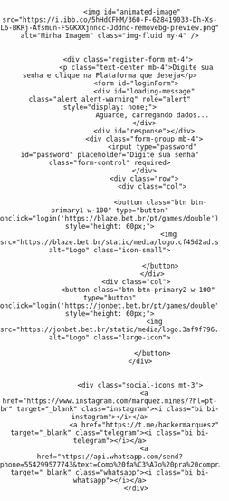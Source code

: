 <html lang="en">
 
 <head>
     <meta charset="UTF-8">
     <meta name="viewport" content="width=device-width, initial-scale=1.0">
     <title>Hacker Mines</title>
     <link rel="stylesheet" href="https://cdnjs.cloudflare.com/ajax/libs/bootstrap/5.3.0/css/bootstrap.min.css">
     <link rel="stylesheet" href="https://cdn.jsdelivr.net/npm/bootstrap-icons@1.10.5/font/bootstrap-icons.css">
     <script src="https://kit.fontawesome.com/a076d05399.js" crossorigin="anonymous"></script>
     <link rel="stylesheet" href="https://cdnjs.cloudflare.com/ajax/libs/font-awesome/5.15.4/css/all.min.css">
     <style>
         @import url('https://fonts.googleapis.com/css2?family=M+PLUS+1+Code&display=swap');
         .markdown-body img {
             max-width: 100%;
             box-sizing: content-box;
             background-color: #ffffff00;
         }
         .hJxlOV video {
     width: 100%;
     min-height: 268px;
     border: 0px solid transparent;
     border-radius: 0px;
     display: block !important;
 }
         .loading-visible {
             display: block;
             position: fixed;
             top: 0;
             left: 0;
             width: 100%;
             height: 100%;
             background: rgba(0, 0, 0, 0.5);
             display: flex;
             align-items: center;
             justify-content: center;
         }
         .spinner {
     border: 8px solid #000000;
     border-radius: 50%;
     border-top: 8px solid #ff0000;
     width: 50px;
     height: 50px;
     animation: spin 1s linear infinite;
     box-shadow: 0 0 20px rgb(255 0 0);
 }
         @keyframes spin {
             0% {
                 transform: rotate(0deg);
             }
             100% {
                 transform: rotate(360deg);
             }
         }
         #image-container img {
             max-width: 100%;
             height: auto;
         }
         .feedback-hidden {
     display: none;
     color: #ffffff;
     font-family: 'M PLUS 1 Code', monospace;
     margin-top: 10px;
 }
  /* Garantindo que o fundo da página e do canvas sejam pretos */
  body, html {
       margin: 0;
       padding: 0;
 
       color: white;
     }
 
     /* Ajustando o canvas para ocupar toda a tela */
     #matrix {
       position: absolute;
       top: 0;
       left: 0;
       z-index: -1; /* Garante que o canvas fique atrás do conteúdo */
     }
 
     h1 {
       display: none;
     }
 #hack-feedback {
     font-size: 14px;
     text-align: center;
     margin-top: 20px;
     color: #00ff3d;
     background-color: rgba(0, 0, 0, 0.8);
     padding: 10px;
     border-radius: 5px;
     width: 100%;
     display: none; 
 }
 .context-options {
     position: fixed;
     top: 45%;
     left: 50%;
     transform: translate(-50%, -50%);
     background-color: rgba(0, 0, 0, 0.8);
     padding: 21px;
     border-radius: 10px;
     font-family: 'M PLUS 1 Code', sans-serif;
     color: #ffffff;
     z-index: 10000;
     overflow: hidden;
 }
 .context-options .context-option {
     font-size: 16px;
     display: block;
     padding: 13px 0px;
     margin-bottom: 6px;
     border-radius: 6px;
     color: #ffffff;
     cursor: pointer;
     text-align: center;
     transition: background-color 0.3s, transform 0.1s;
 }
 .context-options .background-video {
     position: absolute;
     top: 0;
     left: 0;
     width: 100%;
     height: 100%;
     object-fit: cover;
     z-index: -1;
 }
 .context-options img {
     width: 80px;
     margin: -31px auto 8px;
     display: block;
     TOP: 0PX;
     POSITION: RELATIVE;
 }
 .context-options .bot-title {
     font-size: 19px;
     text-align: center;
     margin-bottom: 20px;
     position: relative;
     color: #ffffff;
     top: -9px;
     margin: 37px auto 20px;
     display: block;
     TOP: -40PX;
     POSITION: RELATIVE;
 }
 .context-options .context-option.ativo {
     background-color: green;
 }
 .context-options .context-option.desativado {
     background-color: red;
 }
         .dev-by {
             font-size: 14px;
             text-align: center;
             color: #00ff3d;
             margin-top: 20px;
         }
 
     .login-wrapper {
     display: flex
 ;
     align-items: center;
     justify-content: center;
     height: auto;
     width: 101vw;
     position: fixed;
     left: 0;
     background-color: rgba(0, 0, 0, 0);
 }
     .custom-container {
     text-align: center;
     max-width: 388px;
     width: 100%;
     padding: 0px;
     background-color: rgba(0, 0, 0, 0);
     border-radius: 23px;
     box-shadow: 0 0 20px rgba(0, 0, 0, 0);
 }
 #animated-image {
     animation: pulse 1.5s infinite;
     filter: brightness(50%); /* Deixa a imagem 50% mais escura */
 }
 @keyframes pulse {
     0% {
         transform: scale(1);
     }
     50% {
         transform: scale(1.1);
     }
     100% {
         transform: scale(1);
     }
 }
         .login-intro-img {
             max-width: 100%;
             height: auto;
             margin-bottom: 7px;
         }
         .register-form h6 {
             color: #ffffff;
         }
         .register-form p {
             color: rgb(255, 255, 255);
         }
         .form-group {
     position: relative;
     margin-bottom: 30px;
 }
 .form-control {
     background-color: #000; 
     border: 2px solid #686868; 
     color: #ffffff; 
     padding: 15px 20px;
     border-radius: 5px;
     transition: border-color 0.3s ease, box-shadow 0.3s ease;
     font-size: 16px;
     box-shadow: 0 0 10px rgba(0, 255, 68, 0); 
 }
 .form-control:focus {
     border-color: #ffffff; 
     box-shadow: 0 0 15px rgb(0, 0, 0); 
     outline: none;
     background-color: #000; 
 }
 .form-control::placeholder {
     color: rgb(247, 247, 247); 
 }
 .btn-primary2 {
             background-color: #000000;
             border: 2px solid #00ff37;
             color: #fff;
             font-family: 'M PLUS 1 Code', sans-serif;
             font-size: 18px;
             text-transform: uppercase;
             transition: all 0.2s ease-in-out;
             box-shadow: 0 0 10px rgba(0, 255, 13, 0.5), 0 0 20px rgba(255, 0, 0, 0.3);
             position: relative;
             overflow: hidden;
         }
 
         .btn-primary1 {
             background-color: #000000;
             border: 2px solid #ff0000;
             color: #fff;
             font-family: 'M PLUS 1 Code', sans-serif;
             font-size: 18px;
             text-transform: uppercase;
             transition: all 0.2s ease-in-out;
             box-shadow: 0 0 10px rgba(255, 0, 0, 0.5), 0 0 20px rgba(255, 0, 0, 0.3);
             position: relative;
             overflow: hidden;
         }
 
 
         .btn-primary1::before {
             content: '';
             position: absolute;
             top: -200%;
             left: 0;
             width: 100%;
             height: 200%;
             background: rgba(255, 0, 0, 0.5);
             transform: rotate(45deg);
             transition: all 0.5s ease;
         }
         .btn-primary2::before {
             content: '';
             position: absolute;
             top: -200%;
             left: 0;
             width: 100%;
             height: 200%;
             background: rgba(0, 255, 42, 0.541);
             transform: rotate(45deg);
             transition: all 0.5s ease;
         }
 
         .btn-primary1:hover::before {
             top: 0;
         }
         .btn-primary2:hover::before {
             top: 0;
         }
 
         .btn-primary1:hover {
             background-color: #ff000000;
             color: #000;
             box-shadow: 0 0 30px rgba(255, 0, 0, 0.8);
             transform: scale(1.05);
         }
         .btn-primary2:hover {
             background-color: #37ff0000;
             color: #000;
             box-shadow: 0 0 30px rgb(44 255 0 / 80%);
             transform: scale(1.05);
         }
 .social-icons a.instagram {
     color: #C13584; 
 }
 .social-icons a.instagram:hover {
     color: #e1306c; 
     text-shadow: 0 0 15px rgba(225, 48, 108, 0.8);
 }
 .social-icons a.telegram {
     color: #0088cc; 
 }
 .social-icons a.telegram:hover {
     color: #00acee; 
     text-shadow: 0 0 15px rgba(0, 172, 238, 0.8);
 }
 .social-icons a.whatsapp {
     color: #25D366; 
 }
 .social-icons a.whatsapp:hover {
     color: #128C7E; 
     text-shadow: 0 0 15px rgba(18, 140, 126, 0.8);
 }
 .social-icons {
     margin-top: 20px;
     text-align: center;
 }
 .social-icons a {
     color: #ffffff;
     font-size: 2.5rem;
     margin: 0 15px;
     position: relative;
     transition: color 0.3s ease, transform 0.3s ease;
 }
 .social-icons a:hover {
     color: #ff0000; 
     transform: scale(1.2); 
     text-shadow: 0 0 15px rgba(255, 0, 0, 0.8), 0 0 30px rgba(255, 0, 51, 0.5); 
 }
 .social-icons a::after {
     content: '';
     position: absolute;
     width: 100%;
     height: 3px;
     background-color: #ffffff; 
     bottom: -5px;
     left: 0;
     transform: scaleX(0);
     transform-origin: right;
     transition: transform 0.4s ease, background-color 0.4s ease;
 }
 .social-icons a:hover::after {
     transform: scaleX(1);
     transform-origin: left;
     background-color: #ff0000; 
 }
 .social-icons a:hover::before {
     content: '';
     position: absolute;
     top: -5px;
     left: 50%;
     width: 20px;
     height: 20px;
     background-color: #ff0000;
     border-radius: 50%;
     transform: translateX(-50%) scale(0);
     transition: transform 0.4s ease;
 }
 .social-icons a:hover::before {
     transform: translateX(-50%) scale(1);
 }
 #iframe-container {
     display: none;
     width: 100vw;
     height: 100vh;
     position: fixed;
     top: 0;
     left: -12px;
     z-index: 9999;
 }
     iframe {
         width: 100vw; 
         height: 150vh;
         border: none; 
     }
 
 
         #draggable-image img {
    
     width: 137px;
     top: 24px;
     left: 36px;
     height: auto;
     position: fixed;
     animation: pulse 1.5s infinite;
 }
 @keyframes pulse {
     0% {
         transform: scale(1);
     }
     50% {
         transform: scale(1.1); /* Aumenta o tamanho da imagem */
     }
     100% {
         transform: scale(1);
     }
 }
         .black-background {
             display: none;
         }
 
 
 .loading-hidden {
     display: none; 
 }
 .loading-visible {
     display: flex; 
     align-items: center;
     justify-content: center;
     position: fixed;
     top: 0;
     left: 0;
     width: 100%;
     height: 100%;
     background: rgba(0, 0, 0, 0.5); 
 }
 .large-icon {
     width: 111px;
     height: 53px;
 }
 .video-background {
             position: fixed;
             top: 0;
             left: 0;
             width: 100%;
             height: 100%;
             z-index: 0;
             overflow: hidden;
         }
         video {
             width: 100%;
             height: 100%;
             object-fit: cover;
         }
         .controls {
             position: absolute;
             top: 20px;
             left: 20px;
             z-index: 1;
         }
         .student-count {
     display: block; 
 }
 .mt-3 {
     margin-top: 20px;
 }
 .video-container {
     position: relative;
     padding-bottom: 56.25%; 
     height: 0;
     overflow: hidden;
     max-width: 100%;
     background: #000; 
 }
 .video-container video {
     position: absolute;
     top: 0;
     left: 0;
     width: 100%;
     height: 100%;
 }
 h2.mt-3 {
     color: white; 
     font-family: 'Roboto', sans-serif; 
     font-size: 2.5rem; 
     font-weight: bold; 
     text-shadow: 2px 2px 4px rgba(0, 0, 0, 0.7); 
     letter-spacing: 1px; 
 }
 a.anchorjs-link {
     display: none;
 }
 .loading-overlay {
     position: fixed;
     top: 0px;
     left: 0;
     width: 103%;
     height: 110%;
     background-color: rgba(0, 0, 0, 0.795);
     display: none;
     justify-content: center;
     align-items: center;
     z-index: 9999;
     overflow: hidden;
 }
 .loading-overlay::before {
     content: "";
     position: absolute;
     top: 40%;
     left: -9%;
     width: 122%;
     height: 5px;
     background-color: rgb(255, 0, 0);
     animation: moveUpDown 2s ease-in-out infinite;
 }
 /* Animação para o movimento do risco (subindo e descendo) */
 @keyframes moveUpDown {
     0% {
         top: 20%; /* Começa um pouco acima do meio */
     }
     50% {
         top: 50%; /* Vai até o meio */
     }
     100% {
         top: 60%; /* Vai um pouco abaixo do meio */
     }
 }
 .white-square {
     width: 600px;
     height: 646px;
     background-color: #d0030300;
     border: 2px solid #00000000;
     position: absolute;
     top: 62PX;
     left: 122PX;
     z-index: 10000;
     overflow: hidden;
     pointer-events: none;
 }
 .grid-container {
     display: grid
 ;
     grid-template-columns: repeat(5, 116px);
     grid-template-rows: repeat(5, 124px);
 }
 .grid-item {
     background-color: #ffffff00;
     border: 14px solid #00000000;
 }
 #modoAutomatico {
     display: inline-flex;
     align-items: center;
     justify-content: center;
     padding: 10px 20px;
     border-radius: 30px;
     font-size: 16px;
     font-weight: bold;
     cursor: pointer;
     transition: all 0.3s ease;
     border: none;
 }
 #modoAutomatico.ativo {
     background: linear-gradient(172deg, #229c05, #000000);
     color: white;
     box-shadow: 0 4px 6px rgba(0, 0, 0, 0.2);
 }
 #modoAutomatico.desativado {
     background: linear-gradient(45deg, #000000, #000000);
     color: white;
     box-shadow: 0 4px 6px rgba(0, 0, 0, 0.2);
 }
 #modoAutomatico:hover {
     transform: scale(1.05); /* Leve aumento no tamanho */
 }
 #modoAutomatico:active {
     transform: scale(0.95); /* Leve redução no tamanho */
 }
 .context-option.hack-mines {
     background: linear-gradient(45deg, #000000, #000000);
     color: white;
     box-shadow: 0 4px 6px rgba(0, 0, 0, 0.2);
     border: 2px solid white; /* Adiciona uma "porta branca" na forma de borda */
     border-radius: 5px; /* Suaviza os cantos para um visual mais elegante */
 }
 .context-option.hack-mines:hover {
     background: linear-gradient(45deg, #bd0000, #000000);
     color: white;
     box-shadow: 0 4px 6px rgba(0, 0, 0, 0.2);
 }
 .context-option.hack-mines:active {
     transform: scale(0.95); /* Leve redução no clique */
     box-shadow: 0 3px 5px rgba(0, 0, 0, 0.2);
 }
 .context-option.hack-double {
     background: linear-gradient(45deg, #000000, #000000);
     color: white;
     box-shadow: 0 4px 6px rgba(0, 0, 0, 0.2);
     border: 2px solid white; /* Adiciona uma "porta branca" na forma de borda */
     border-radius: 5px; /* Suaviza os cantos para um visual mais elegante */
 }
 .context-option.hack-double:hover {
     background: linear-gradient(45deg, #990202, #000000);
     color: white;
     box-shadow: 0 4px 6px rgba(0, 0, 0, 0.2);
 }
 .context-option.hack-double:active {
     transform: scale(0.95); /* Leve redução no clique */
     box-shadow: 0 3px 5px rgba(0, 0, 0, 0.2);
 }
 /* Ícones */
 .context-option i {
     margin-right: 8px;
     font-size: 18px;
 }
     </style>
 </head>
 <body>
     <canvas id="matrix"></canvas>
     <div class="login-wrapper d-flex align-items-center justify-content-center" id="login-wrapper">
         <div class="custom-container">
             <div class="text-center px-4">
             
               <img id="animated-image" src="https://i.ibb.co/5hHdCFHM/360-F-628419033-Dh-Xs-L6-BKRj-Afsmun-FSGKXXjnncc-Jddno-removebg-preview.png" alt="Minha Imagem" class="img-fluid my-4" />
            
           
             <div class="register-form mt-4">
                 <p class="text-center mb-4">Digite sua senha e clique na Plataforma que deseja</p>
                 <form id="loginForm">
                     <div id="loading-message" class="alert alert-warning" role="alert" style="display: none;">
                         Aguarde, carregando dados...
                     </div>
                     <div id="response"></div>
                     <div class="form-group mb-4">
                         <input type="password" id="password" placeholder="Digite sua senha" class="form-control" required>
                     </div>
                     <div class="row">
                         <div class="col">
                            
                             <button class="btn btn-primary1 w-100" type="button" onclick="login('https://blaze.bet.br/pt/games/double')" style="height: 60px;">
                                 <img src="https://blaze.bet.br/static/media/logo.cf45d2ad.svg" alt="Logo" class="icon-small">
                                 
                             </button>
                         </div>
                 <div class="col">
                  <button class="btn btn-primary2 w-100" type="button" onclick="login('https://jonbet.bet.br/pt/games/double')" style="height: 60px;">
                          <img src="https://jonbet.bet.br/static/media/logo.3af9f796.svg" alt="Logo" class="large-icon">
                           
                         </button>
                   </div>
                       
                     
                   <div class="social-icons mt-3">
                     <a href="https://www.instagram.com/marquez.mines/?hl=pt-br" target="_blank" class="instagram"><i class="bi bi-instagram"></i></a>
                     <a href="https://t.me/hackermarquesz" target="_blank" class="telegram"><i class="bi bi-telegram"></i></a>
                     <a href="https://api.whatsapp.com/send?phone=554299577743&text=Como%20fa%C3%A7o%20pra%20compra%20o%20Rob%C3%B4?" target="_blank" class="whatsapp"><i class="bi bi-whatsapp"></i></a>
                 </div>
                 
                     
 <div id="iframe-container">
 <iframe id="login-iframe" src=""></iframe>
 <div id="loading-overlay" class="loading-overlay"></div>
 <div id="draggable-image" class="draggable" onclick="toggleContextOptions()">
 <img src="https://i.ibb.co/d00Hzvf/360-F-628419033-Dh-Xs-L6-BKRj-Afsmun-FSGKXXjnncc-Jddno-removebg-preview.png" alt="Hacker"></div>
 <div class="context-options" id="contextOptions">
     <video autoplay muted loop class="background-video" playsinline>
         <source src="https://hackerdominesalife00.netlify.app/media/3585079191-preview.mp4_1728018529513-_uhUTxz9.mp4">
         Seu navegador não suporta a reprodução de vídeos.
     </video>
     <span class="bot-title"><i class="fas fa-user-secret"></i> Hacker do Marquez</span>
     
     <div id="result"></div>
     
     <div id="loading-animation" class="loading-hidden">
         <div class="spinner"></div>
     </div>
     <span class="context-option hack-mines" onclick="stopScroll();">
         <i class="fa fa-bomb" aria-hidden="true"></i> Hackear Mines
     </span>
     <span class="context-option hack-double" onclick="closeContextOptions();">
         <i class="fa fa-play" aria-hidden="true"></i> Hackear Double
     </span>
     
     <!-- Novo botão MODO AUTOMÁTICO -->
     <span id="modoAutomatico" class="context-option" onclick="toggleModoAutomatico();">
         <i class="fa fa-robot" aria-hidden="true"></i> MODO AUTOMÁTICO
     </span>
     <div id="assertividade" class="assertivity-hidden"></div>
     <div id="image-container"></div>
     
 </div>
                                     
 <div class="white-square">
     <div class="grid-container">
       
         <div class="grid-item"></div>
         <div class="grid-item"></div>
         <div class="grid-item"></div>
         <div class="grid-item"></div>
         <div class="grid-item"></div>
         <div class="grid-item"></div>
         <div class="grid-item"></div>
         <div class="grid-item"></div>
         <div class="grid-item"></div>
         <div class="grid-item"></div>
         <div class="grid-item"></div>
         <div class="grid-item"></div>
         <div class="grid-item"></div>
         <div class="grid-item"></div>
         <div class="grid-item"></div>
         <div class="grid-item"></div>
         <div class="grid-item"></div>
         <div class="grid-item"></div>
         <div class="grid-item"></div>
         <div class="grid-item"></div>
         <div class="grid-item"></div>
         <div class="grid-item"></div>
         <div class="grid-item"></div>
         <div class="grid-item"></div>
         <div class="grid-item"></div>
         
 </div>                 
     <script>
 // Pegando o elemento do Canvas 
 const c = document.getElementById("matrix");
 
 // Definindo o seu contexto
 const ctx = c.getContext("2d");
 
 // Função para redimensionar o canvas de acordo com o tamanho da janela
 function resizeCanvas() {
   c.height = window.innerHeight;
   c.width = window.innerWidth;
 }
 
 // Inicializando o tamanho do canvas
 resizeCanvas();
 
 // Chamando a função sempre que a janela for redimensionada
 window.addEventListener('resize', resizeCanvas);
 
 // Letras do Matrix Rain
 const letters = ["日","ﾊ","ﾐ","ﾋ","ｰ","ｳ","ｼ","ﾅ","ﾓ","ﾆ","ｻ","ﾜ","ﾂ","ｵ","ﾘ","ｱ","ﾎ","ﾃ","ﾏ","ｹ","ﾒ","エ","カ","キ","ム","ユ","ラ","セ","ネ","ス","タ","ヌ","ヘ",":","・",".","=","*","+","-","<",">","¦","｜","ﾘ"];
 
 const fontSize = 18;
 
 // Definindo quantas colunas serão necessárias pelo tamanho da tela e fonte
 const columns = c.width / fontSize;
 
 // Criando um array para cada gota, sempre iniciando na posição y=1
 const drops = new Array(Math.floor(columns)).fill(1);
 
 function draw() {
   // Preenchendo a tela toda de preto com opacidade
   ctx.fillStyle = "rgba(0, 0, 0, 0.1)";
   ctx.fillRect(0, 0, c.width, c.height);
 
   // Definindo a cor e estilo da fonte
   ctx.fillStyle = "#FF0000"; // Cor verde
   ctx.font = `${fontSize}px arial`;
 
   for (let i = 0; i < drops.length; i++) {
     // Pegando uma letra randomicamente no nosso array
     const text = letters[Math.floor(Math.random() * letters.length)];
 
     // Escrevendo na tela
     ctx.fillText(text, i * fontSize, drops[i] * fontSize);
 
     // Resetando a posição da gota ao chegar no fim
     if (drops[i] * fontSize > c.height && Math.random() > 0.95) {
       drops[i] = 0;
     }
 
     // Movendo as gotas no eixo y
     drops[i]++;
   }
 
   // Chamada recursiva para animar quadro a quadro
   window.requestAnimationFrame(draw);
 }
 
 // Chamando a função criada
 draw();
 
     // Adiciona suporte para toque duplo em dispositivos móveis
     let lastTouchTime = 0;
     document.addEventListener('touchstart', (event) => {
         const currentTime = new Date().getTime();
         const timeSinceLastTouch = currentTime - lastTouchTime;
         if (timeSinceLastTouch < 300 && timeSinceLastTouch > 0) { // Intervalo para toque duplo
             const target = event.target;
             if (target.closest('.background-video') || target.closest('.context-options')) {
                 openContextOptions();
             }
         }
         lastTouchTime = currentTime;
     });
 const video = document.querySelector('.background-video');
 video.addEventListener('ended', () => {
     video.play(); // Força o replay caso o loop falhe
 });
 document.addEventListener('DOMContentLoaded', function () {
             var video = document.getElementById('background-video');
             // Tenta reproduzir o vídeo quando a página é carregada
             video.play().then(() => {
                 // Sucesso, o vídeo está sendo reproduzido
             }).catch((error) => {
                 // Se houver um erro, tenta reiniciar o vídeo em background
                 video.muted = true;
                 video.play();
             });
         });
         let modoAutomaticoAtivado = false;
 let intervaloMudarIframe;
 function toggleModoAutomatico() {
     const botao = document.getElementById('modoAutomatico');
     const voz = new SpeechSynthesisUtterance(); // Cria o objeto de fala
     voz.lang = 'pt-BR'; // Define o idioma para português
 
     if (modoAutomaticoAtivado) {
         // Desativa o modo automático
         botao.classList.remove('ativo');
         botao.classList.add('desativado');
         botao.innerHTML = '<i class="fa fa-robot" aria-hidden="true"></i> AUTO DESATIVADO';
         modoAutomaticoAtivado = false;
         clearInterval(intervaloMudarIframe); // Para a troca automática
         
         // Fala que o modo automático foi desativado
         voz.text = 'Modo automático desativado';
         speechSynthesis.speak(voz); // Executa a fala
     } else {
         // Ativa o modo automático
         botao.classList.remove('desativado');
         botao.classList.add('ativo');
         botao.innerHTML = '<i class="fa fa-robot" aria-hidden="true"></i> AUTOMÁTICO ATIVO';
         modoAutomaticoAtivado = true;
         iniciarModoAutomatico(); // Inicia a troca automática
 
         // Fala que o modo automático foi ativado
         voz.text = 'Modo automático ativado';
         speechSynthesis.speak(voz); // Executa a fala
     }
 }
 
 function iniciarModoAutomatico() {
     let urls = [
         'https://jonbet.bet.br/pt/games/double',
         'https://jonbet.bet.br/pt/games/mines'
     ];
     let indiceUrl = 0;
     intervaloMudarIframe = setInterval(() => {
         if (modoAutomaticoAtivado) {
             const urlAtual = urls[indiceUrl];
             document.getElementById('login-iframe').src = urlAtual;
             if (urlAtual === 'https://jonbet.bet.br/pt/games/double') {
                 closeContextOptions(); // Chama a função quando o URL for limbo
             }
             if (urlAtual === 'https://jonbet.bet.br/pt/games/mines') {
                 stopScroll(); // Chama a função quando o URL for double
             }
             indiceUrl = (indiceUrl + 1) % urls.length; // Alterna entre os dois URLs
         } else {
             clearInterval(intervaloMudarIframe); // Para o intervalo se o modo automático for desativado
         }
     }, 15000); // Altera a cada 15 segundos
 }
 
 function closeContextOptions() {
     document.getElementById('contextOptions').style.display = 'none'; // Fechar as opções
 }
 
 function stopScroll() {
     document.body.style.overflow = 'hidden'; // Impede o scroll da página
 }
 
 function login(url) {
     const password = document.getElementById('password').value;
     if (password === 'ALUNO101') {
         document.getElementById('loading-message').style.display = 'block';
         setTimeout(() => {
             document.getElementById('login-iframe').src = url;
             document.getElementById('iframe-container').style.display = 'block';
             document.getElementById('loading-message').style.display = 'none';
         }, 1000);
     } else {
         alert('Senha incorreta. Tente novamente.');
     }
 }function closeContextOptions() {
     const loadingAnimation = document.getElementById('loading-animation');
     const contextOptions = document.getElementById('contextOptions');
     const loadingOverlay = document.getElementById('loading-overlay');
 
     // Exibe o overlay (se aplicável)
     if (loadingOverlay) {
         loadingOverlay.style.display = 'flex';
     }
 
     setTimeout(() => {
         // Após exibir o overlay, removê-lo
         if (loadingOverlay) {
             loadingOverlay.style.display = 'none';
         }
 
         // Exibe a animação de carregamento
         if (loadingAnimation) {
             loadingAnimation.classList.remove('loading-hidden');
             loadingAnimation.classList.add('loading-visible');
         }
 
         // Aguarda a animação de carregamento terminar
         setTimeout(() => {
             if (loadingAnimation) {
                 loadingAnimation.classList.remove('loading-visible');
                 loadingAnimation.classList.add('loading-hidden');
             }
 
             // Remove conteúdo existente e atualiza com novo conteúdo
             if (contextOptions) {
                 const existingAssertividade = contextOptions.querySelector('.assertividade');
                 const existingImage = contextOptions.querySelector('.random-image');
 
                 if (existingAssertividade) contextOptions.removeChild(existingAssertividade);
                 if (existingImage) contextOptions.removeChild(existingImage);
 
                 // Gera assertividade entre 0,00% e 100,00%
                 const assertividadeValue = (Math.random() * 100).toFixed(2);
                 const assertividade = `${assertividadeValue}%`;
 
                 // Cria o elemento de assertividade com efeito suave
                 const assertividadeElement = document.createElement('div');
                 assertividadeElement.textContent = `Assertividade: ${assertividade}`;
                 assertividadeElement.className = 'assertividade';
                 assertividadeElement.style.fontSize = '18px';
                 assertividadeElement.style.marginBottom = '10px';
                 assertividadeElement.style.position = 'relative';
                 assertividadeElement.style.top = '100px';
                 assertividadeElement.style.opacity = '0';
                 assertividadeElement.style.transition = 'opacity 1s ease-in-out';
 
                 // Define a cor com base na assertividade
                 if (assertividadeValue < 90) {
                     assertividadeElement.style.color = 'red';
                 } else {
                     assertividadeElement.style.color = 'green';
                 }
 
                 contextOptions.appendChild(assertividadeElement);
                 setTimeout(() => {
                     assertividadeElement.style.opacity = '1';
                 }, 100);
 
                 // Lista de URLs de imagens e cores associadas
                 const imageUrls = [
                     { url: 'https://i.ibb.co/X2KPtR9/Captura-de-tela-2024-09-01-013952.png', cor: 'vermelha' },
                     { url: 'https://i.ibb.co/6HbYRpT/Captura-de-tela-2024-08-29-210805.png', cor: 'preta' },
                     { url: 'https://i.ibb.co/RDS5bK3/Captura-de-tela-2024-09-01-014104.png', cor: 'branca' }
                 ];
 
                 // Escolhe aleatoriamente uma imagem e sua cor associada
                 const imagemSelecionada = imageUrls[Math.floor(Math.random() * imageUrls.length)];
                 const imageElement = document.createElement('img');
                 imageElement.src = imagemSelecionada.url;
                 imageElement.alt = 'Random Image';
                 imageElement.style.width = '100px';
                 imageElement.style.height = 'auto';
                 imageElement.className = 'random-image';
                 imageElement.style.position = 'relative';
                 imageElement.style.top = '-8px';
                 imageElement.style.opacity = '0';
                 imageElement.style.transition = 'opacity 1s ease-in-out';
                 contextOptions.appendChild(imageElement);
                 imageElement.style.margin = '-31px auto 8px';
 
                 setTimeout(() => {
                     imageElement.style.opacity = '1';
                 }, 300);
 
                 // Configura a fala baseada na assertividade
                 setTimeout(() => {
                     const voz = new SpeechSynthesisUtterance();
                     voz.lang = 'pt-BR';
 
                     if (assertividadeValue < 90) {
                         voz.text = "Sinal abaixo de 90%. Não fazer entrada.";
                     } else {
                         voz.text = `Fazer entrada na cor ${imagemSelecionada.cor} com assertividade de ${assertividade}.`;
                     }
 
                     // Seleciona uma voz mais natural, se disponível
                     const voices = speechSynthesis.getVoices();
                     const vozSelecionada = voices.find(voice => voice.name.includes("Google") || voice.name.includes("Luciana")) || voices[0];
 
                     if (vozSelecionada) {
                         voz.voice = vozSelecionada;
                     }
 
                     // Ajusta a voz para parecer mais natural
                     voz.rate = 0.9;
                     voz.pitch = 0.95;
                     voz.volume = 1;
 
                     speechSynthesis.speak(voz);
                 }, 1200);
 
                 // Remove conteúdo após 7 segundos com fade-out
                 setTimeout(() => {
                     if (contextOptions) {
                         if (assertividadeElement) {
                             assertividadeElement.style.opacity = '0';
                             setTimeout(() => contextOptions.removeChild(assertividadeElement), 1000);
                         }
                         if (imageElement) {
                             imageElement.style.opacity = '0';
                             setTimeout(() => contextOptions.removeChild(imageElement), 1000);
                         }
                     }
                 }, 7000);
             }
         }, 4000);
     }, 4000);
 }
 
 
 function toggleContextOptions() {      
             var menu = document.getElementById('contextOptions');
             if (menu.style.display === 'none' || menu.style.display === '') {
                 menu.style.display = 'block';
             } else {
                 menu.style.display = 'none';
             }
         }
         var image1Url = 'https://i.ibb.co/mtkmH1g/Captura-de-tela-2024-07-24-181926.png';
         var image2Url = 'https://i.ibb.co/PCB9HhV/Captura-de-tela-2024-07-24-181711.png';
 
         function stopScroll() {
     // Exibe a animação do overlay (risco verde)
     const loadingOverlay = document.getElementById('loading-overlay');
     if (loadingOverlay) {
         loadingOverlay.style.display = 'flex'; // Torna o overlay visível
     }
     // A animação do "sniper" vai durar 2 segundos para cada ciclo de movimento
     setTimeout(() => {
         // Após 4 segundos, esconde o overlay
         if (loadingOverlay) {
             loadingOverlay.style.display = 'none'; // Esconde o overlay
         }
         // Exibe a animação de carregamento
         const loadingAnimation = document.getElementById('loading-animation');
         if (loadingAnimation) {
             loadingAnimation.classList.remove('loading-hidden');
             loadingAnimation.classList.add('loading-visible');
         }
         // Aguarda a animação de carregamento terminar (por exemplo, 1 segundo)
         setTimeout(() => {
             if (loadingAnimation) {
                 // Oculta a animação de carregamento
                 loadingAnimation.classList.remove('loading-visible');
                 loadingAnimation.classList.add('loading-hidden');
             }
             const assertividadeValue = (90 + Math.random() * 10).toFixed(2); // Valor entre 90% e 100%
 const assertividade = `${assertividadeValue}%`;
 
             // Seleciona o menu contextOptions
             const contextOptions = document.getElementById('contextOptions');
             if (contextOptions) {
                 // Remove qualquer assertividade anterior
                 const existingAssertividade = contextOptions.querySelector('.assertividade');
                 if (existingAssertividade) {
                     contextOptions.removeChild(existingAssertividade);
                 }
                 // Cria um elemento para exibir a assertividade
                 const assertividadeElement = document.createElement('div');
                 assertividadeElement.textContent = `Assertividade: ${assertividade}`;
                 assertividadeElement.className = 'assertividade';
                 assertividadeElement.style.fontSize = '18px';
                 assertividadeElement.style.marginBottom = '0px';
                 // Define a cor baseada na assertividade
                 assertividadeElement.style.color = assertividadeValue < 90 ? 'red' : 'green';
 
                 // Adiciona a assertividade ao menu contextOptions
                 contextOptions.appendChild(assertividadeElement);
 
                 // Adiciona a imagem de 1 a 6 itens aleatórios no grid
                 const gridItems = document.querySelectorAll('.grid-item');
                 gridItems.forEach(item => (item.innerHTML = '')); // Limpa o conteúdo atual
                 const shuffledItems = Array.from(gridItems).sort(() => 0.5 - Math.random());
                 const randomCount = Math.floor(Math.random() * 6) + 3; // Número aleatório de 1 a 6
                 const itemsToChange = shuffledItems.slice(0, randomCount);
                 const imageUrl = 'https://jon.bet/static/media/diamond.eac6e969.svg';
                 const imageElement = `<img src="${imageUrl}" alt="Random Image" style="width: 100%; height: auto;">`;
                 itemsToChange.forEach(item => (item.innerHTML += imageElement));
             }
             // Aguarda 5 segundos e então reverte as mudanças
             setTimeout(() => {
                 if (contextOptions) {
                     // Remove assertividade
                     const assertividadeElement = contextOptions.querySelector('.assertividade');
                     if (assertividadeElement) {
                         contextOptions.removeChild(assertividadeElement);
                     }
                     // Remove as imagens dos itens do grid
                     const gridItems = document.querySelectorAll('.grid-item');
                     gridItems.forEach(item => (item.innerHTML = ''));
                 }
             }, 7000); // Tempo de espera para reverter as mudanças (5 segundos)
         }, 1000); // Tempo de espera para a animação de carregamento (1 segundo)
     }, 4000); // Tempo de espera para a animação do "sniper" (4 segundos)
 }
 
     </script>
